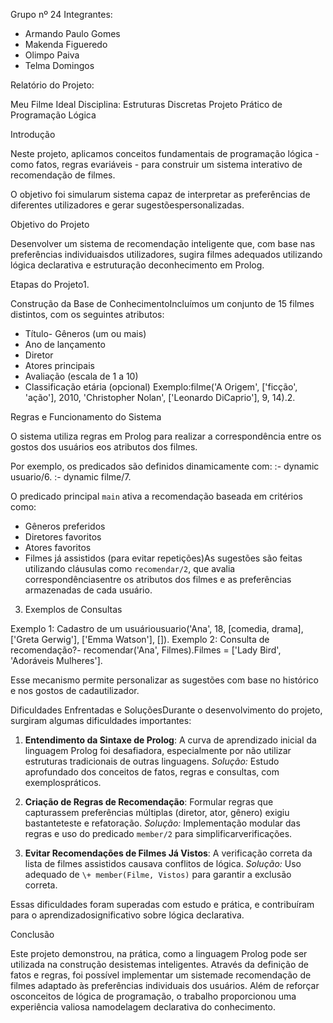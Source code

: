 
Grupo nº 24
Integrantes:
- Armando Paulo Gomes
- Makenda Figueredo
- Olimpo Paiva
- Telma Domingos




Relatório do Projeto:


 Meu Filme Ideal
Disciplina: Estruturas Discretas
Projeto Prático de Programação Lógica

Introdução

Neste projeto, aplicamos conceitos fundamentais de programação lógica - como fatos, regras evariáveis - para construir um sistema interativo de recomendação de filmes.

 O objetivo foi simularum sistema capaz de interpretar as preferências de diferentes utilizadores e gerar sugestõespersonalizadas.

Objetivo do Projeto

Desenvolver um sistema de recomendação inteligente que, com base nas preferências individuaisdos utilizadores, sugira filmes adequados utilizando lógica declarativa e estruturação deconhecimento em Prolog.

Etapas do Projeto1.

 Construção da Base de ConhecimentoIncluímos um conjunto de 15 filmes distintos, com os seguintes atributos:

- Título- Gêneros (um ou mais)
- Ano de lançamento
- Diretor
- Atores principais
- Avaliação (escala de 1 a 10)
- Classificação etária (opcional)
Exemplo:filme('A Origem', ['ficção', 'ação'], 2010, 'Christopher Nolan', ['Leonardo DiCaprio'], 9, 14).2.

 Regras e Funcionamento do Sistema

O sistema utiliza regras em Prolog para realizar a correspondência entre os gostos dos usuários eos atributos dos filmes.

Por exemplo, os predicados são definidos dinamicamente com:
:- dynamic usuario/6.
:- dynamic filme/7.

O predicado principal `main` ativa a recomendação baseada em critérios como:
- Gêneros preferidos
- Diretores favoritos
- Atores favoritos
- Filmes já assistidos (para evitar repetições)As sugestões são feitas utilizando cláusulas como `recomendar/2`, que avalia correspondênciasentre os atributos dos filmes e as preferências armazenadas de cada usuário.

3. Exemplos de Consultas

Exemplo 1: Cadastro de um usuáriousuario('Ana', 18, [comedia, drama], ['Greta Gerwig'], ['Emma Watson'], []).
Exemplo 2: Consulta de recomendação?- recomendar('Ana', Filmes).Filmes = ['Lady Bird', 'Adoráveis Mulheres'].

Esse mecanismo permite personalizar as sugestões com base no histórico e nos gostos de cadautilizador.

Dificuldades Enfrentadas e SoluçõesDurante o desenvolvimento do projeto, surgiram algumas dificuldades importantes:

1. **Entendimento da Sintaxe de Prolog**: A curva de aprendizado inicial da linguagem Prolog foi desafiadora, especialmente por não utilizar estruturas tradicionais de outras linguagens.
 *Solução:* Estudo aprofundado dos conceitos de fatos, regras e consultas, com exemplospráticos.

2. **Criação de Regras de Recomendação**: Formular regras que capturassem preferências múltiplas (diretor, ator, gênero) exigiu bastanteteste e refatoração. *Solução:* Implementação modular das regras e uso do predicado `member/2` para simplificarverificações.

3. **Evitar Recomendações de Filmes Já Vistos**: A verificação correta da lista de filmes assistidos causava conflitos de lógica. 
*Solução:* Uso adequado de `\+ member(Filme, Vistos)` para garantir a exclusão correta.

Essas dificuldades foram superadas com estudo e prática, e contribuíram para o aprendizadosignificativo sobre lógica declarativa.


Conclusão

Este projeto demonstrou, na prática, como a linguagem Prolog pode ser utilizada na construção desistemas inteligentes. 
Através da definição de fatos e regras, foi possível implementar um sistemade recomendação de filmes adaptado às preferências individuais dos usuários.
Além de reforçar osconceitos de lógica de programação, o trabalho proporcionou uma experiência valiosa namodelagem declarativa do conhecimento.
